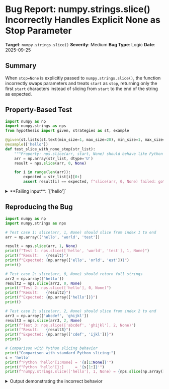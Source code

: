 # Bug Report: numpy.strings.slice() Incorrectly Handles Explicit None as Stop Parameter

**Target**: `numpy.strings.slice()`
**Severity**: Medium
**Bug Type**: Logic
**Date**: 2025-09-25

## Summary

When `stop=None` is explicitly passed to `numpy.strings.slice()`, the function incorrectly swaps parameters and treats `start` as `stop`, returning only the first `start` characters instead of slicing from `start` to the end of the string as expected.

## Property-Based Test

```python
import numpy as np
import numpy.strings as nps
from hypothesis import given, strategies as st, example

@given(st.lists(st.text(min_size=1, max_size=20), min_size=1, max_size=10))
@example(['hello'])
def test_slice_with_none_stop(str_list):
    """Property: nps.slice(arr, start, None) should behave like Python arr[start:]"""
    arr = np.array(str_list, dtype='U')
    result = nps.slice(arr, 0, None)

    for i in range(len(arr)):
        expected = str_list[i][0:]
        assert result[i] == expected, f"slice(arr, 0, None) failed: got '{result[i]}', expected '{expected}'"
```

<details>

<summary>
**Failing input**: `['hello']`
</summary>
```
Traceback (most recent call last):
  File "/home/npc/pbt/agentic-pbt/worker_/29/hypo.py", line 17, in <module>
    test_slice_with_none_stop()
    ~~~~~~~~~~~~~~~~~~~~~~~~~^^
  File "/home/npc/pbt/agentic-pbt/worker_/29/hypo.py", line 6, in test_slice_with_none_stop
    @example(['hello'])
                   ^^^
  File "/home/npc/miniconda/lib/python3.13/site-packages/hypothesis/core.py", line 2062, in wrapped_test
    _raise_to_user(errors, state.settings, [], " in explicit examples")
    ~~~~~~~~~~~~~~^^^^^^^^^^^^^^^^^^^^^^^^^^^^^^^^^^^^^^^^^^^^^^^^^^^^^
  File "/home/npc/miniconda/lib/python3.13/site-packages/hypothesis/core.py", line 1613, in _raise_to_user
    raise the_error_hypothesis_found
  File "/home/npc/pbt/agentic-pbt/worker_/29/hypo.py", line 14, in test_slice_with_none_stop
    assert result[i] == expected, f"slice(arr, 0, None) failed: got '{result[i]}', expected '{expected}'"
           ^^^^^^^^^^^^^^^^^^^^^
AssertionError: slice(arr, 0, None) failed: got '', expected 'hello'
Falsifying explicit example: test_slice_with_none_stop(
    str_list=['hello'],
)
```
</details>

## Reproducing the Bug

```python
import numpy as np
import numpy.strings as nps

# Test case 1: slice(arr, 1, None) should slice from index 1 to end
arr = np.array(['hello', 'world', 'test'])

result = nps.slice(arr, 1, None)
print(f"Test 1: nps.slice(['hello', 'world', 'test'], 1, None)")
print(f"Result:   {result}")
print(f"Expected: {np.array(['ello', 'orld', 'est'])}")
print()

# Test case 2: slice(arr, 0, None) should return full strings
arr2 = np.array(['hello'])
result2 = nps.slice(arr2, 0, None)
print(f"Test 2: nps.slice(['hello'], 0, None)")
print(f"Result:   {result2}")
print(f"Expected: {np.array(['hello'])}")
print()

# Test case 3: slice(arr, 2, None) should slice from index 2 to end
arr3 = np.array(['abcdef', 'ghijkl'])
result3 = nps.slice(arr3, 2, None)
print(f"Test 3: nps.slice(['abcdef', 'ghijkl'], 2, None)")
print(f"Result:   {result3}")
print(f"Expected: {np.array(['cdef', 'ijkl'])}")
print()

# Comparison with Python slicing behavior
print("Comparison with standard Python slicing:")
s = 'hello'
print(f"Python 'hello'[1:None] = '{s[1:None]}'")
print(f"Python 'hello'[1:]     = '{s[1:]}'")
print(f"numpy.strings.slice(['hello'], 1, None) = {nps.slice(np.array(['hello']), 1, None)}")
```

<details>

<summary>
Output demonstrating the incorrect behavior
</summary>
```
Test 1: nps.slice(['hello', 'world', 'test'], 1, None)
Result:   ['h' 'w' 't']
Expected: ['ello' 'orld' 'est']

Test 2: nps.slice(['hello'], 0, None)
Result:   ['']
Expected: ['hello']

Test 3: nps.slice(['abcdef', 'ghijkl'], 2, None)
Result:   ['ab' 'gh']
Expected: ['cdef' 'ijkl']

Comparison with standard Python slicing:
Python 'hello'[1:None] = 'ello'
Python 'hello'[1:]     = 'ello'
numpy.strings.slice(['hello'], 1, None) = ['h']
```
</details>

## Why This Is A Bug

The `numpy.strings.slice()` function is documented to work "Like in the regular Python `slice` object", where `s[start:None]` is equivalent to `s[start:]` (slice from start to end). However, when `stop=None` is explicitly passed as an argument, the function incorrectly invokes a special case that should only apply when stop is not provided at all.

The bug occurs because the implementation cannot distinguish between:
1. `slice(arr, 1)` - only one argument provided, should be treated as stop (special case)
2. `slice(arr, 1, None)` - two arguments provided with stop=None, should slice from 1 to end

The current implementation checks `if stop is None` which catches both cases, when it should only apply the special case when stop was not provided as an argument. This violates:

1. **Python slicing semantics**: In Python, `slice(1)` and `slice(1, None)` create different slice objects with different behaviors
2. **Documented behavior**: The function claims to behave "Like in the regular Python `slice` object"
3. **Principle of least surprise**: `None` universally means "no limit" in Python slicing, not "parameter not provided"
4. **Functional correctness**: The function produces incorrect results that don't match user expectations

## Relevant Context

The bug is in the source code of `numpy.strings.slice()` (found via `inspect.getsource()`):

```python
def slice(a, start=None, stop=None, step=None, /):
    # Just like in the construction of a regular slice object, if only start
    # is specified then start will become stop, see logic in slice_new.
    if stop is None:  # <- BUG: This catches both unspecified AND explicit None
        stop = start
        start = None
```

The comment references Python's `slice_new` logic for handling the special case where only one argument is provided. However, Python's built-in `slice()` correctly distinguishes between:
- `slice(5)` → slice(None, 5, None)  # stop=5
- `slice(5, None)` → slice(5, None, None)  # start=5, stop=None

This distinction is lost in the numpy implementation due to using None as both the default value and a legitimate parameter value.

## Proposed Fix

```diff
@set_module("numpy.strings")
-def slice(a, start=None, stop=None, step=None, /):
+_UNSPECIFIED = object()
+def slice(a, start=_UNSPECIFIED, stop=_UNSPECIFIED, step=_UNSPECIFIED, /):
     """
     Slice the strings in `a` by slices specified by `start`, `stop`, `step`.
     Like in the regular Python `slice` object, if only `start` is
     specified then it is interpreted as the `stop`.
     [... docstring continues ...]
     """
     # Just like in the construction of a regular slice object, if only start
     # is specified then start will become stop, see logic in slice_new.
-    if stop is None:
+    if stop is _UNSPECIFIED:
         stop = start
         start = None
+    else:
+        # Handle cases where parameters were explicitly set to None
+        if start is _UNSPECIFIED:
+            start = None
+        if stop is None:
+            stop = None  # Keep as None, will be handled below

     # adjust start, stop, step to be integers, see logic in PySlice_Unpack
-    if step is None:
+    if step is _UNSPECIFIED or step is None:
         step = 1
     step = np.asanyarray(step)
     if not np.issubdtype(step.dtype, np.integer):
         raise TypeError(f"unsupported type {step.dtype} for operand 'step'")
     if np.any(step == 0):
         raise ValueError("slice step cannot be zero")

     if start is None:
         start = np.where(step < 0, np.iinfo(np.intp).max, 0)

     if stop is None:
         stop = np.where(step < 0, np.iinfo(np.intp).min, np.iinfo(np.intp).max)

     return _slice(a, start, stop, step)
```